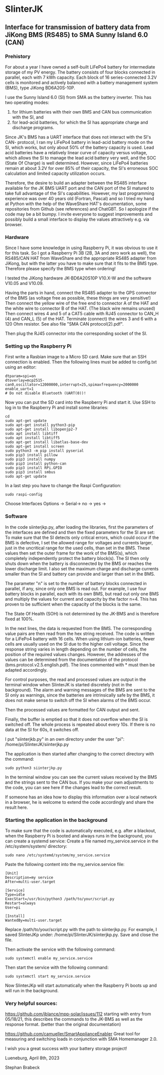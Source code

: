# SIinterJK
## Interface for transmission of battery data from JiKong BMS (RS485) to SMA Sunny Island 6.0 (CAN)
### Prehistory
For about a year I have owned a self-built LiFePo4 battery for intermediate storage of my PV energy. The battery consists of four blocks connected in parallel, each with 7 kWh capacity. Each block of 16 series-connected 3.2V cells is monitored and actively balanced with a battery management system (BMS), type JiKong BD6A20S-10P.

I use the Sunny Island 6.0 (SI) from SMA as the battery inverter. This has two operating modes: 

1) for lithium batteries with their own BMS and CAN bus communication with the SI, and 
2) for lead-acid batteries, for which the SI has appropriate charge and discharge programs.

Since JK's BMS has a UART interface that does not interact with the SI's CAN- protocol, I ran my LiFePo4 battery in lead-acid battery mode on the SI, which works, but only about 50% of the battery capacity is used. Lead acid batteries have a relatively linear curve of capacity versus voltage, which allows the SI to manage the lead acid battery very well, and the SOC (State Of Charge) is well determined. However, since LiFePo4 batteries remain at about 3.2V for over 85% of their capacity, the SI's erroneous SOC calculation and limited capacity utilization occurs.

Therefore, the desire to build an adapter between the RS485 interface available for the JK BMS UART port and the CAN port of the SI matured to take full advantage of the SI's capabilities.
However, my last programming experience was over 40 years old (Fortran, Pascal) and so I tried my hand at Python with the help of the WaveShare HAT's documentation, some repositories from Github (see references) and ChatGBT. So I apologize if the code may be a bit bumpy. I invite everyone to suggest improvements and possibly build a small interface to display the values attractively e.g. via browser.
### Hardware
Since I have some knowledge in using Raspberry Pi, it was obvious to use it for this task. So I got a Raspberry Pi 3B (2B, 3A and zero work as well), the RS485/CAN HAT from WaveShare and the appropriate RS485 adapter from JiKong, but with the latter you have to make sure that it fits to the BMS type. Therefore please specify the BMS type when ordering!

I tested the JiKong hardware JK-BD6A20S10P V10.X-W and the software V10.05 and V10.09.

Having the parts in hand, connect the RS485 adapter to the GPS connector of the BMS (as voltage free as possible, these things are very sensitive!) Then connect the yellow wire of the free end to connector A of the HAT and the white wire to connector B of the HAT. (The black wire remains unused)
Then connect wires 4 and 5 of a CAT5 cable with RJ45 connector to CAN_H (4) and CAN_L (5) of the HAT. Terminate (connect) the wires 3 and 6 with a 120 Ohm resistor. See also file "SMA CAN protocol(2).pdf".

Then plug the RJ45 connector into the corresponding socket of the SI.
### Setting up the Raspberry Pi
First write a Rasbian image to a Micro SD card. Make sure that an SSH connection is enabled.
Then the following lines must be added to config.txt using an editor:
```
dtparam=spi=on
dtoverlay=mcp2515-can0,oscillator=12000000,interrupt=25,spimaxfrequency=2000000
enable_uart=1
# Do not disable Bluetooth (UART(0))!
```
Now you can put the SD card into the Raspberry Pi and start it.
Use SSH to log in to the Raspberry Pi and install some libraries:
```
cd
sudo apt-get update
sudo apt-get install python3-pip
sudo apt-get install libopenjp2-7
sudo apt install libtiff
sudo apt install libtiff5
sudo apt-get install libatlas-base-dev
sudo apt-get install screen
sudo python3 -m pip install pyserial
sudo pip3 install pillow
sudo pip3 install numpy
sudo pip3 install python-can
sudo pip3 install RPi.GPIO
sudo pip3 install smbus
sudo apt-get update
```
In a last step you have to change the Raspi Configuration:
```
sudo raspi-config
```
Choose Interfaces Options -> Serial-> no -> yes ->
### Software
In the code siinterjkp.py, after loading the libraries, first the parameters of the interfaces are defined and then the fixed parameters for the SI are set:
To make sure that the SI detects only critical errors, which could occur if the BMS is defective, I set the allowed range for voltages and currents larger, just in the uncritical range for the used cells, than set in the BMS. These values then set the outer frame for the work of the BMS(s), which completely independently protect the battery block(s). The SI then only shuts down when the battery is disconnected by the BMS or reaches the lower discharge limit.
I also set the maximum charge and discharge currents smaller than the SI and battery can provide and larger than set in the BMS.

The parameter "n" is set to the number of battery blocks connected in parallel, if any, since only one BMS is read out. For example, I use four battery blocks in parallel, each with its own BMS, but read out only one BMS and multiply the values for current and capacity by the factor n=4. This has proven to be sufficient when the capacity of the blocks is the same.

The State Of Health (SOH) is not determined by the JK-BMS and is therefore fixed at 100%.

In the next lines, the data is requested from the BMS. The corresponding value pairs are then read from the hex string received. The code is written for a LiFePo4 battery with 16 cells. When using lithium-ion batteries, fewer cells are usually used on the SI due to the higher cell voltage.  Since the response string varies in length depending on the number of cells, the position of the required values changes. However, the addresses of the values can be determined from the documentation of the protocol (bms.protocol.v2.5.english.pdf). The lines commented with * must then be adapted accordingly.

For control purposes, the read and processed values are output in the terminal window when SIinterJK is started discretely (not in the background).
The alarm and warning messages of the BMS are sent to the SI only as warnings, since the batteries are intrinsically safe by the BMS, it does not make sense to switch off the SI when alarms of the BMS occur.

Then the processed values are formatted for CAN output and sent.

Finally, the buffer is emptied so that it does not overflow when the SI is switched off.
The whole process is repeated about every 10s. If there is no data at the SI for 60s, it switches off.

I put "siinterjkb.py" in an own directory under the user "pi": /home/pi/SIinterJK/siinterjkp.py

The application is then started after changing to the correct directory with the command: 
```
sudo python3 siinterjkp.py
```

In the terminal window you can see the current values received by the BMS and the strings sent to the CAN bus.
If you make your own adjustments to the code, you can see here if the changes lead to the correct result.

If someone has an idea how to display this information over a local network in a browser, he is welcome to extend the code accordingly and share the result here.
### Starting the application in the background
To make sure that the code is automatically executed, e.g. after a blackout, when the Raspberry Pi is booted and always 
runs in the background, you can create a systemd service:
Create a file named my_service.service in the /etc/system/system/ directory:
```
sudo nano /etc/systemd/system/my_service.service
```
Paste the following content into the my_service.service file:
```
[Unit]
Description=my service
After=multi-user.target

[Service]
Type=idle
ExecStart=/usr/bin/python3 /path/to/your/script.py
Restart=always
User=pi

[Install]
WantedBy=multi-user.target
```
Replace /path/to/your/script.py with the path to siinterjkp.py. For example, I saved SIinterJKp under: /home/pi/SIinterJK/siinterjkp.py.
Save and close the file.

Then activate the service with the following command:
```
sudo systemctl enable my_service.service
```
Then start the service with the following command:
```
sudo systemctl start my_service.service
```
Now SIinterJKp will start automatically when the Raspberry Pi boots up and will run in the background.

### Very helpful sources:
https://github.com/jblance/mpp-solar/issues/112 starting with entry from 05/18/21, this describes the commands to the JK-BMS as well as the response format. (better than the original documentation)

https://github.com/camueller/SmartApplianceEnabler Great tool for measuring and switching loads in conjunction with SMA Homemanager 2.0.

I wish you a great success with your battery storage project!

Lueneburg, April 8th, 2023

Stephan Brabeck